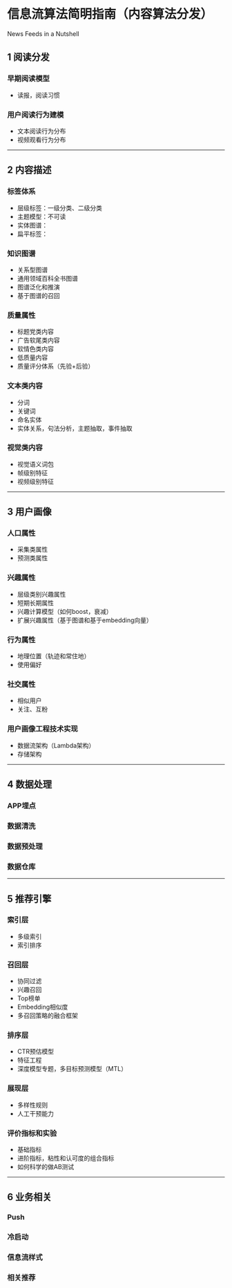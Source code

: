 # 信息流算法简明指南（内容算法分发）
News Feeds in a Nutshell
## 1 阅读分发
### 早期阅读模型
 - 读报，阅读习惯
### 用户阅读行为建模
 - 文本阅读行为分布
 - 视频观看行为分布
---
## 2 内容描述
### 标签体系
 - 层级标签：一级分类、二级分类
 - 主题模型：不可读
 - 实体图谱：
 - 扁平标签：
### 知识图谱
 - 关系型图谱
 - 通用领域百科全书图谱
 - 图谱泛化和推演
 - 基于图谱的召回
### 质量属性
 - 标题党类内容
 - 广告软尾类内容
 - 软情色类内容
 - 低质量内容
 - 质量评分体系（先验+后验）
### 文本类内容
 - 分词
 - 关键词
 - 命名实体
 - 实体关系，句法分析，主题抽取，事件抽取
### 视觉类内容
 - 视觉语义词包
 - 帧级别特征
 - 视频级别特征
---
## 3 用户画像
### 人口属性
 - 采集类属性
 - 预测类属性
### 兴趣属性
 - 层级类别兴趣属性
 - 短期长期属性
 - 兴趣计算模型（如何boost，衰减）
 - 扩展兴趣属性（基于图谱和基于embedding向量）
### 行为属性
 - 地理位置（轨迹和常住地）
 - 使用偏好
### 社交属性
 - 相似用户
 - 关注、互粉
### 用户画像工程技术实现
 - 数据流架构（Lambda架构）
 - 存储架构
---

## 4 数据处理
### APP埋点
### 数据清洗
### 数据预处理
### 数据仓库
---
## 5 推荐引擎
### 索引层
 - 多级索引
 - 索引排序
### 召回层
 - 协同过滤
 - 兴趣召回
 - Top榜单
 - Embedding相似度
 - 多召回策略的融合框架
### 排序层
 - CTR预估模型
 - 特征工程
 - 深度模型专题，多目标预测模型（MTL）
### 展现层
 - 多样性规则
 - 人工干预能力

### 评价指标和实验
 - 基础指标
 - 进阶指标，粘性和认可度的组合指标
 - 如何科学的做AB测试
---
## 6 业务相关
### Push
### 冷启动
### 信息流样式
### 相关推荐



